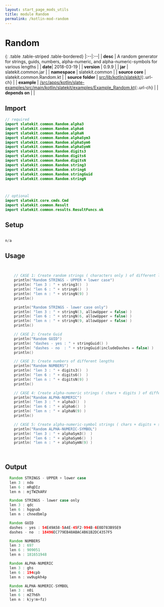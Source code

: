 ```yaml
---
layout: start_page_mods_utils
title: module Random
permalink: /kotlin-mod-random
---
```


# Random

{: .table .table-striped .table-bordered}
|:--|:--|
| **desc** | A random generator for strings, guids, numbers, alpha-numeric, and alpha-numeric-symbols for various lengths | 
| **date**| 2018-03-19 |
| **version** | 0.9.9  |
| **jar** | slatekit.common.jar  |
| **namespace** | slatekit.common  |
| **source core** | slatekit.common.Random.kt  |
| **source folder** | [src/lib/kotlin/slatekit/](https://github.com/code-helix/slatekit/tree/master/src/lib/kotlin/slatekit/){:.url-ch}  |
| **example** | [/src/apps/kotlin/slate-examples/src/main/kotlin/slatekit/examples/Example_Random.kt](https://github.com/code-helix/slatekit/tree/master/src/lib/kotlin/slatekit-examples/src/main/kotlin/slatekit/examples/Example_Random.kt){:.url-ch} |
| **depends on** |   |

## Import
```kotlin 
// required 
import slatekit.common.Random.alpha3
import slatekit.common.Random.alpha6
import slatekit.common.Random.alphaN
import slatekit.common.Random.alphaSym3
import slatekit.common.Random.alphaSym6
import slatekit.common.Random.alphaSymN
import slatekit.common.Random.digits3
import slatekit.common.Random.digits6
import slatekit.common.Random.digitsN
import slatekit.common.Random.string3
import slatekit.common.Random.string6
import slatekit.common.Random.stringGuid
import slatekit.common.Random.stringN



// optional 
import slatekit.core.cmds.Cmd
import slatekit.common.Result
import slatekit.common.results.ResultFuncs.ok


```

## Setup
```kotlin

n/a

```

## Usage
```kotlin


    // CASE 1: Create random strings ( characters only ) of different lengths
    println("Random STRINGS - UPPER + lower case")
    println( "len 3 : " + string3()  )
    println( "len 6 : " + string6()  )
    println( "len n : " + stringN(9) )
    println()

    println("Random STRINGS - lower case only")
    println( "len 3 : " + stringN(3, allowUpper = false) )
    println( "len 6 : " + stringN(6, allowUpper = false) )
    println( "len n : " + stringN(9, allowUpper = false) )
    println()

    // CASE 2: Create Guid
    println("Random GUID")
    println( "dashes - yes : " + stringGuid() )
    println( "dashes - no  : " + stringGuid(includeDashes = false) )
    println()

    // CASE 3: Create numbers of different lengths
    println("Random NUMBERS")
    println( "len 3 : " + digits3()  )
    println( "len 6 : " + digits6()  )
    println( "len n : " + digitsN(9) )
    println()

    // CASE 4: Create alpha-numeric strings ( chars + digits ) of different lengths
    println("Random ALPHA-NUMERIC")
    println( "len 3 : " + alpha3()  )
    println( "len 6 : " + alpha6()  )
    println( "len n : " + alphaN(9) )
    println()

    // CASE 5: Create alpha-numeric-symbol strings ( chars + digits + symbols ) of different lengths
    println("Random ALPHA-NUMERIC-SYMBOL")
    println( "len 3 : " + alphaSym3()  )
    println( "len 6 : " + alphaSym6()  )
    println( "len n : " + alphaSymN(9) )

    

```


## Output

```java
  Random STRINGS - UPPER + lower case
  len 3 : ndo
  len 6 : mRqDIz
  len n : mjTWZkARV

  Random STRINGS - lower case only
  len 3 : qdc
  len 6 : hqqnab
  len n : chnedbmlp

  Random GUID
  dashes - yes : 54E49A58-5A4E-45F2-994B-6E0D783B95E9
  dashes - no  : 18496EC779EB48ABAC4B61B2DC4357F5

  Random NUMBERS
  len 3 : 697
  len 6 : 909051
  len n : 181651948

  Random ALPHA-NUMERIC
  len 3 : ghs
  len 6 : 194cpb
  len n : vw9upkh4p

  Random ALPHA-NUMERIC-SYMBOL
  len 3 : n0i
  len 6 : m27h6h
  len n : k}y!m+fz)
```
  